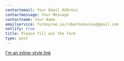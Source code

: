 ```yaml
---
contactemail: Your Email Address
contactmessage: Your Message
contactname: Your Name
emailservice: formspree.io/roberhokaulau@gmail.com
netlify: true
title: Please fill out the form
type: post
---
```




[I'm an inline-style link](https://www.google.com)
 